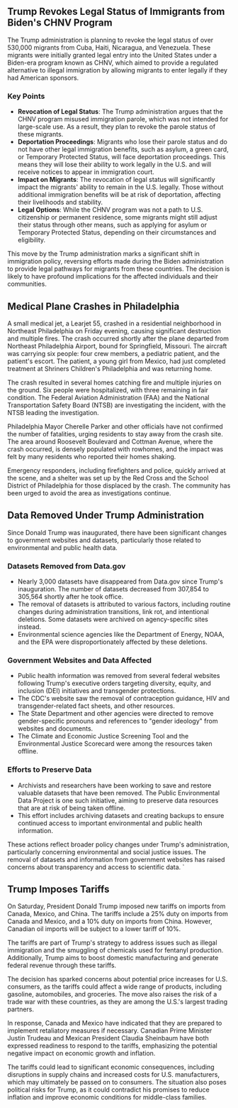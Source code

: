 ## Trump Revokes Legal Status of Immigrants from Biden's CHNV Program

The Trump administration is planning to revoke the legal status of over 530,000 migrants from Cuba, Haiti, Nicaragua, and Venezuela. These migrants were initially granted legal entry into the United States under a Biden-era program known as CHNV, which aimed to provide a regulated alternative to illegal immigration by allowing migrants to enter legally if they had American sponsors.

### Key Points

- **Revocation of Legal Status**: The Trump administration argues that the CHNV program misused immigration parole, which was not intended for large-scale use. As a result, they plan to revoke the parole status of these migrants.
- **Deportation Proceedings**: Migrants who lose their parole status and do not have other legal immigration benefits, such as asylum, a green card, or Temporary Protected Status, will face deportation proceedings. This means they will lose their ability to work legally in the U.S. and will receive notices to appear in immigration court.
- **Impact on Migrants**: The revocation of legal status will significantly impact the migrants' ability to remain in the U.S. legally. Those without additional immigration benefits will be at risk of deportation, affecting their livelihoods and stability.
- **Legal Options**: While the CHNV program was not a path to U.S. citizenship or permanent residence, some migrants might still adjust their status through other means, such as applying for asylum or Temporary Protected Status, depending on their circumstances and eligibility.

This move by the Trump administration marks a significant shift in immigration policy, reversing efforts made during the Biden administration to provide legal pathways for migrants from these countries. The decision is likely to have profound implications for the affected individuals and their communities.

## Medical Plane Crashes in Philadelphia

A small medical jet, a Learjet 55, crashed in a residential neighborhood in Northeast Philadelphia on Friday evening, causing significant destruction and multiple fires. The crash occurred shortly after the plane departed from Northeast Philadelphia Airport, bound for Springfield, Missouri. The aircraft was carrying six people: four crew members, a pediatric patient, and the patient's escort. The patient, a young girl from Mexico, had just completed treatment at Shriners Children's Philadelphia and was returning home.

The crash resulted in several homes catching fire and multiple injuries on the ground. Six people were hospitalized, with three remaining in fair condition. The Federal Aviation Administration (FAA) and the National Transportation Safety Board (NTSB) are investigating the incident, with the NTSB leading the investigation.

Philadelphia Mayor Cherelle Parker and other officials have not confirmed the number of fatalities, urging residents to stay away from the crash site. The area around Roosevelt Boulevard and Cottman Avenue, where the crash occurred, is densely populated with rowhomes, and the impact was felt by many residents who reported their homes shaking.

Emergency responders, including firefighters and police, quickly arrived at the scene, and a shelter was set up by the Red Cross and the School District of Philadelphia for those displaced by the crash. The community has been urged to avoid the area as investigations continue.

## Data Removed Under Trump Administration

Since Donald Trump was inaugurated, there have been significant changes to government websites and datasets, particularly those related to environmental and public health data.

### Datasets Removed from Data.gov

- Nearly 3,000 datasets have disappeared from Data.gov since Trump's inauguration. The number of datasets decreased from 307,854 to 305,564 shortly after he took office.
- The removal of datasets is attributed to various factors, including routine changes during administration transitions, link rot, and intentional deletions. Some datasets were archived on agency-specific sites instead.
- Environmental science agencies like the Department of Energy, NOAA, and the EPA were disproportionately affected by these deletions.

### Government Websites and Data Affected

- Public health information was removed from several federal websites following Trump's executive orders targeting diversity, equity, and inclusion (DEI) initiatives and transgender protections.
- The CDC's website saw the removal of contraception guidance, HIV and transgender-related fact sheets, and other resources.
- The State Department and other agencies were directed to remove gender-specific pronouns and references to "gender ideology" from websites and documents.
- The Climate and Economic Justice Screening Tool and the Environmental Justice Scorecard were among the resources taken offline.

### Efforts to Preserve Data

- Archivists and researchers have been working to save and restore valuable datasets that have been removed. The Public Environmental Data Project is one such initiative, aiming to preserve data resources that are at risk of being taken offline.
- This effort includes archiving datasets and creating backups to ensure continued access to important environmental and public health information.

These actions reflect broader policy changes under Trump's administration, particularly concerning environmental and social justice issues. The removal of datasets and information from government websites has raised concerns about transparency and access to scientific data. `

## Trump Imposes Tariffs

On Saturday, President Donald Trump imposed new tariffs on imports from Canada, Mexico, and China. The tariffs include a 25% duty on imports from Canada and Mexico, and a 10% duty on imports from China. However, Canadian oil imports will be subject to a lower tariff of 10%.

The tariffs are part of Trump's strategy to address issues such as illegal immigration and the smuggling of chemicals used for fentanyl production. Additionally, Trump aims to boost domestic manufacturing and generate federal revenue through these tariffs.

The decision has sparked concerns about potential price increases for U.S. consumers, as the tariffs could affect a wide range of products, including gasoline, automobiles, and groceries. The move also raises the risk of a trade war with these countries, as they are among the U.S.'s largest trading partners.

In response, Canada and Mexico have indicated that they are prepared to implement retaliatory measures if necessary. Canadian Prime Minister Justin Trudeau and Mexican President Claudia Sheinbaum have both expressed readiness to respond to the tariffs, emphasizing the potential negative impact on economic growth and inflation.

The tariffs could lead to significant economic consequences, including disruptions in supply chains and increased costs for U.S. manufacturers, which may ultimately be passed on to consumers. The situation also poses political risks for Trump, as it could contradict his promises to reduce inflation and improve economic conditions for middle-class families.
